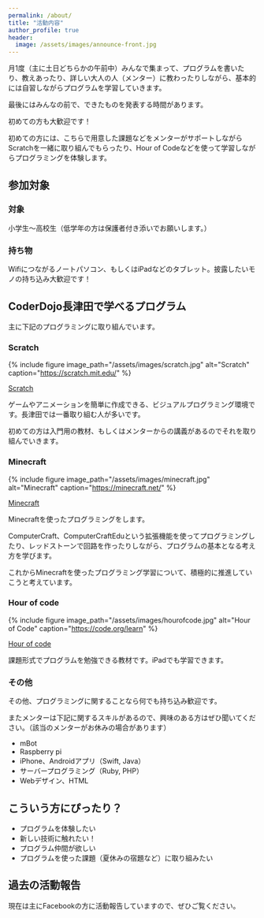 ```yaml
---
permalink: /about/
title: "活動内容"
author_profile: true
header:
  image: /assets/images/announce-front.jpg
---
```


月1度（主に土日どちらかの午前中）みんなで集まって、プログラムを書いたり、教えあったり、詳しい大人の人（メンター）に教わったりしながら、基本的には自習しながらプログラムを学習していきます。

最後にはみんなの前で、できたものを発表する時間があります。

初めての方も大歓迎です！

初めての方には、こちらで用意した課題などをメンターがサポートしながらScratchを一緒に取り組んでもらったり、Hour of Codeなどを使って学習しながらプログラミングを体験します。

## 参加対象

### 対象
小学生〜高校生（低学年の方は保護者付き添いでお願いします。）

### 持ち物
Wifiにつながるノートパソコン、もしくはiPadなどのタブレット。披露したいモノの持ち込み大歓迎です！

## CoderDojo長津田で学べるプログラム

主に下記のプログラミングに取り組んでいます。

### Scratch

{% include figure image_path="/assets/images/scratch.jpg" alt="Scratch" caption="https://scratch.mit.edu/" %}

[Scratch](https://scratch.mit.edu/)

ゲームやアニメーションを簡単に作成できる、ビジュアルプログラミング環境です。長津田では一番取り組む人が多いです。

初めての方は入門用の教材、もしくはメンターからの講義があるのでそれを取り組んでいきます。

### Minecraft

{% include figure image_path="/assets/images/minecraft.jpg" alt="Minecraft" caption="https://minecraft.net/" %}

[Minecraft](https://minecraft.net/)

Minecraftを使ったプログラミングをします。

ComputerCraft、ComputerCraftEduという拡張機能を使ってプログラミングしたり、レッドストーンで回路を作ったりしながら、プログラムの基本となる考え方を学びます。

これからMinecraftを使ったプログラミング学習について、積極的に推進していこうと考えています。

### Hour of code

{% include figure image_path="/assets/images/hourofcode.jpg" alt="Hour of Code" caption="https://code.org/learn" %}

[Hour of code](https://code.org/learn)

課題形式でプログラムを勉強できる教材です。iPadでも学習できます。

### その他

その他、プログラミングに関することなら何でも持ち込み歓迎です。

またメンターは下記に関するスキルがあるので、興味のある方はぜひ聞いてください。（該当のメンターがお休みの場合があります）

- mBot
- Raspberry pi
- iPhone、Androidアプリ（Swift, Java）
- サーバープログラミング（Ruby, PHP）
- Webデザイン、HTML

## こういう方にぴったり？

- プログラムを体験したい
- 新しい技術に触れたい！
- プログラム仲間が欲しい
- プログラムを使った課題（夏休みの宿題など）に取り組みたい

## 過去の活動報告

現在は主にFacebookの方に活動報告していますので、ぜひご覧ください。
